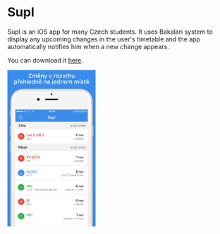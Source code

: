 # Supl
<p>
Supl is an iOS app for many Czech students. It uses Bakalari system to display any upcoming changes in the user's timetable 
and the app automatically notifies him when a new change appears.

You can download it <a href="https://itunes.apple.com/us/app/supl/id1040536837?mt=8">here</a>.</p>
<a href="url"><img src="https://github.com/fortmarek/Supl/blob/master/fastlane/screenshots/en-US/Change750x1334.png" width="200px" ></a>
